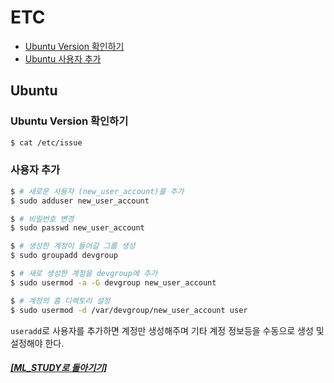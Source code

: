 # ETC

- [Ubuntu Version 확인하기](#ubuntu-version-확인하기)
- [Ubuntu 사용자 추가](#사용자-추가)

## Ubuntu

### Ubuntu Version 확인하기

```bash
$ cat /etc/issue
```

### 사용자 추가

```bash
$ # 새로운 사용자 (new_user_account)를 추가
$ sudo adduser new_user_account

$ # 비밀번호 변경
$ sudo passwd new_user_account

$ # 생성한 계정이 들어갈 그룹 생성
$ sudo groupadd devgroup

$ # 새로 생성한 계정을 devgroup에 추가
$ sudo usermod -a -G devgroup new_user_account

$ # 계정의 홈 디렉토리 설정
$ sudo usermod -d /var/devgroup/new_user_account user
```

`useradd`로 사용자를 추가하면 계정만 생성해주며 기타 계정 정보등을 수동으로 생성 및 설정해야 한다.

##### [[ML_STUDY로 돌아기기]](https://github.com/elemag1414/ML_STUDY)
